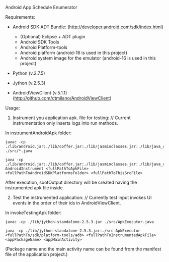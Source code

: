 Android App Schedule Enumerator


Requirements:

- Android SDK ADT Bundle:
(http://developer.android.com/sdk/index.html)
  - (Optional) Eclipse + ADT plugin
  - Android SDK Tools
  - Android Platform-tools
  - Android platform (android-16 is used in this project)
  - Android system image for the emulator (android-16 is used in this project)

- Python (v.2.7.5) 
 
- Jython (v.2.5.3)

- AndroidViewClient (v.5.1.1)
(http://github.com/dtmilano/AndroidViewClient)


Usage:

1. Instrument you application apk. file for testing:
   // Current instrumentation only inserts logs into run methods.

In instrumentAndroidApk folder:

```
javac -cp ./lib/android.jar:./lib/coffer.jar:./lib/jasminclasses.jar:./lib/java_cup.jar:./lib/JFlex.jar:./lib/pao.jar:./lib/polygot.jar:./lib/pth.jar:./lib/soot.jar:./lib/sootclasses.jar ./src/*.java

java -cp ./lib/android.jar:./lib/coffer.jar:./lib/jasminclasses.jar:./lib/java_cup.jar:./lib/JFlex.jar:./lib/pao.jar:./lib/polygot.jar:./lib/pth.jar:./lib/soot.jar:./lib/sootclasses.jar:./src AndroidInstrument <fullPathToApkFile> <fullPathToAndroidSDKPlatformsFolder> <fullPathToThisSrcFile> 
```

After execution, sootOutput directory will be created having the instrumented apk file inside.

2. Test the instrumented application:
	// Currently test input invokes UI events in the order of their ids in AndroidViewClient.

In invokeTestingApk folder:

```
javac -cp ./lib/jython-standalone-2.5.3.jar ./src/ApkExecutor.java

java -cp ./lib/jython-standalone-2.5.3.jar:./src ApkExecutor <fullPathTo/sdk/platform-tools/adb> <fullPathToInstrumentedApkFile> <appPackageName> <appMainActivity>
```
(Package name and the main activity name can be found from the manifest file of the application project.)

   
   